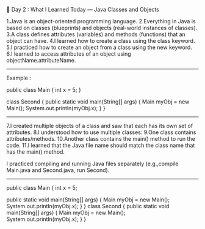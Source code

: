 📌 Day 2 : What I Learned Today — Java Classes and Objects

1.Java is an object-oriented programming language.
2.Everything in Java is based on classes (blueprints) and objects (real-world instances of classes).
3.A class defines attributes (variables) and methods (functions) that an object can have.
4.I learned how to create a class using the class keyword.
5.I practiced how to create an object from a class using the new keyword.
6.I learned to access attributes of an object using objectName.attributeName.
____________________________________________________________________________________________________________________________________________

Example :

public class Main {
  int x = 5;
}

class Second {
  public static void main(String[] args) {
    Main myObj = new Main();
    System.out.println(myObj.x);
  }
}
____________________________________________________________________________________________________________________________________________

7.I created multiple objects of a class and saw that each has its own set of attributes.
8.I understood how to use multiple classes:
9.One class contains attributes/methods.
10.Another class contains the main() method to run the code.
11.I learned that the Java file name should match the class name that has the main() method.

I practiced compiling and running Java files separately (e.g.,compile Main.java and Second.java, run Second).
____________________________________________________________________________________________________________________________________________

public class Main {
  int x = 5;

  public static void main(String[] args) {
    Main myObj = new Main();
    System.out.println(myObj.x);
  }
}
class Second {
  public static void main(String[] args) {
    Main myObj = new Main();
    System.out.println(myObj.x);
  }
}
